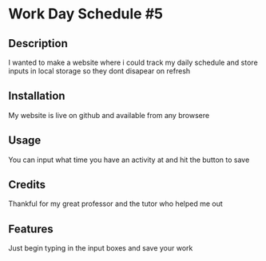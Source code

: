 # Work Day Schedule #5

## Description

I wanted to make a website where i could track my daily schedule and store inputs in local storage so they dont disapear on refresh
## Installation

My website is live on github and available from any browsere

## Usage

You can input what time you have an activity at and hit the button to save

## Credits

Thankful for my great professor and the tutor who helped me out

## Features

Just begin typing in the input boxes and save your work
